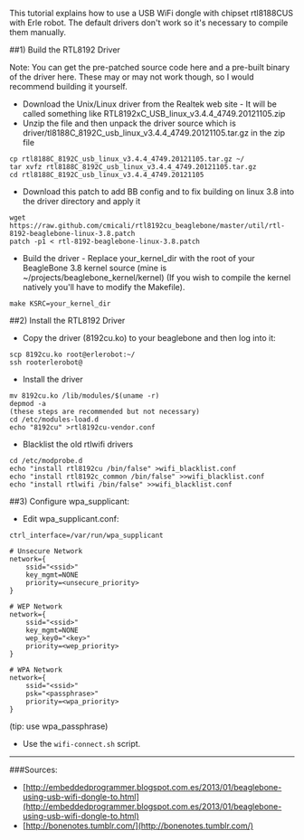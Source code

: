 This tutorial explains how to use a USB WiFi dongle with chipset rtl8188CUS with Erle robot. The default drivers don't work so it's necessary to compile them manually.

##1) Build the RTL8192 Driver

Note: You can get the pre-patched source code here and a pre-built binary of the driver here.  These may or may not work though, so I would recommend building it yourself.

* Download the Unix/Linux driver from the Realtek web site - It will be called something like RTL8192xC_USB_linux_v3.4.4_4749.20121105.zip
* Unzip the file and then unpack the driver source which is  driver/tl8188C_8192C_usb_linux_v3.4.4_4749.20121105.tar.gz in the zip file

```
cp rtl8188C_8192C_usb_linux_v3.4.4_4749.20121105.tar.gz ~/
tar xvfz rtl8188C_8192C_usb_linux_v3.4.4_4749.20121105.tar.gz
cd rtl8188C_8192C_usb_linux_v3.4.4_4749.20121105
```

* Download this patch to add BB config and to fix building on linux 3.8 into the driver directory and apply it

```
wget https://raw.github.com/cmicali/rtl8192cu_beaglebone/master/util/rtl-8192-beaglebone-linux-3.8.patch
patch -p1 < rtl-8192-beaglebone-linux-3.8.patch
```

* Build the driver - Replace your_kernel_dir with the root of your BeagleBone 3.8 kernel source (mine is ~/projects/beaglebone_kernel/kernel) (If you wish to compile the kernel natively you'll have to modify the Makefile).

```
make KSRC=your_kernel_dir
```

##2) Install the RTL8192 Driver

* Copy the driver (8192cu.ko) to your beaglebone and then log into it: 

```
scp 8192cu.ko root@erlerobot:~/
ssh rooterlerobot@
```

* Install the driver

```
mv 8192cu.ko /lib/modules/$(uname -r)
depmod -a
(these steps are recommended but not necessary)
cd /etc/modules-load.d
echo "8192cu" >rtl8192cu-vendor.conf
```

* Blacklist the old rtlwifi drivers 
```
cd /etc/modprobe.d
echo "install rtl8192cu /bin/false" >wifi_blacklist.conf
echo "install rtl8192c_common /bin/false" >>wifi_blacklist.conf
echo "install rtlwifi /bin/false" >>wifi_blacklist.conf
```

##3) Configure wpa_supplicant:

* Edit wpa_supplicant.conf:

```
ctrl_interface=/var/run/wpa_supplicant

# Unsecure Network
network={
    ssid="<ssid>"
    key_mgmt=NONE
    priority=<unsecure_priority>
}

# WEP Network
network={
    ssid="<ssid>"
    key_mgmt=NONE
    wep_key0="<key>"
    priority=<wep_priority>
}

# WPA Network
network={
    ssid="<ssid>"
    psk="<passphrase>"
    priority=<wpa_priority>
}
```

(tip: use wpa_passphrase)

* Use the `wifi-connect.sh` script.

----

###Sources:

* [http://embeddedprogrammer.blogspot.com.es/2013/01/beaglebone-using-usb-wifi-dongle-to.html](http://embeddedprogrammer.blogspot.com.es/2013/01/beaglebone-using-usb-wifi-dongle-to.html)
* [http://bonenotes.tumblr.com/](http://bonenotes.tumblr.com/)
